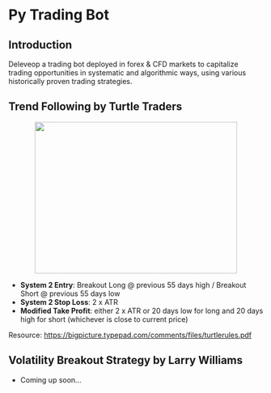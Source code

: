 # Py Trading Bot

## Introduction

Deleveop a trading bot deployed in forex & CFD markets to capitalize trading opportunities in systematic and algorithmic ways, using various historically proven trading strategies.

## Trend Following by Turtle Traders

<p align="center">
  <img width="400" height="300" src="https://user-images.githubusercontent.com/41933169/113924806-3f7f0e00-97b8-11eb-918a-b2b2cd8e8e0b.png">
</p>

- **System 2 Entry**: Breakout Long @ previous 55 days high / Breakout Short @ previous 55 days low
- **System 2 Stop Loss**: 2 x ATR
- **Modified Take Profit**: either 2 x ATR or 20 days low for long and 20 days high for short (whichever is close to current price) 

Resource: https://bigpicture.typepad.com/comments/files/turtlerules.pdf

## Volatility Breakout Strategy by Larry Williams

- Coming up soon...


